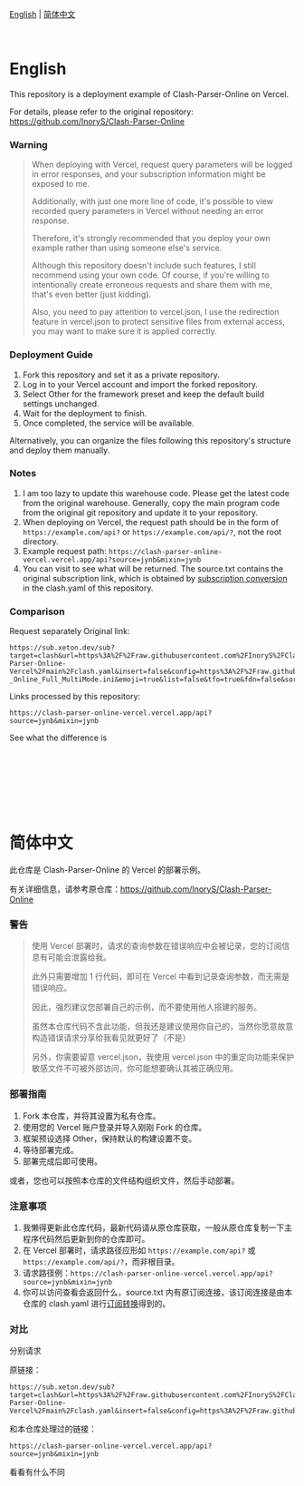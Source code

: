[English](#english) | [简体中文](#%E7%AE%80%E4%BD%93%E4%B8%AD%E6%96%87)

<br>

# English

This repository is a deployment example of Clash-Parser-Online on Vercel.

For details, please refer to the original repository: https://github.com/InoryS/Clash-Parser-Online

### Warning

> When deploying with Vercel, request query parameters will be logged in error responses, and your subscription information might be exposed to me.
> 
> Additionally, with just one more line of code, it's possible to view recorded query parameters in Vercel without needing an error response.
> 
> Therefore, it's strongly recommended that you deploy your own example rather than using someone else's service.
>
> Although this repository doesn't include such features, I still recommend using your own code. Of course, if you're willing to intentionally create erroneous requests and share them with me, that's even better (just kidding).
>
> Also, you need to pay attention to vercel.json, I use the redirection feature in vercel.json to protect sensitive files from external access, you may want to make sure it is applied correctly.

### Deployment Guide

1. Fork this repository and set it as a private repository.
2. Log in to your Vercel account and import the forked repository.
3. Select Other for the framework preset and keep the default build settings unchanged.
4. Wait for the deployment to finish.
5. Once completed, the service will be available.

Alternatively, you can organize the files following this repository's structure and deploy them manually.

### Notes

1. I am too lazy to update this warehouse code. Please get the latest code from the original warehouse. Generally, copy the main program code from the original git repository and update it to your repository.
2. When deploying on Vercel, the request path should be in the form of `https://example.com/api?` or `https://example.com/api/?`, not the root directory.
3. Example request path: `https://clash-parser-online-vercel.vercel.app/api?source=jynb&mixin=jynb`
4. You can visit to see what will be returned. The source.txt contains the original subscription link, which is obtained by [subscription conversion](https://github.com/tindy2013/subconverter) in the clash.yaml of this repository.

### Comparison
Request separately
Original link:
```
https://sub.xeton.dev/sub?target=clash&url=https%3A%2F%2Fraw.githubusercontent.com%2FInoryS%2FClash-Parser-Online-Vercel%2Fmain%2Fclash.yaml&insert=false&config=https%3A%2F%2Fraw.githubusercontent.com%2FACL4SSR%2FACL4SSR%2Fmaster%2FClash%2Fconfig%2FACL4SSR _Online_Full_MultiMode.ini&emoji=true&list=false&tfo=true&fdn=false&sort=true&clash.doh=true&new_name=true&append_type=true&udp=true&interval=43200&tls13=true&scv=false
```
Links processed by this repository:
```
https://clash-parser-online-vercel.vercel.app/api?source=jynb&mixin=jynb
```

See what the difference is

<br>
<br>
<br>
<br>
<br>
<br>


# 简体中文

此仓库是 Clash-Parser-Online 的 Vercel 的部署示例。

有关详细信息，请参考原仓库：https://github.com/InoryS/Clash-Parser-Online

### 警告

> 使用 Vercel 部署时，请求的查询参数在错误响应中会被记录，您的订阅信息有可能会泄露给我。
> 
> 此外只需要增加 1 行代码，即可在 Vercel 中看到记录查询参数，而无需是错误响应。
> 
> 因此，强烈建议您部署自己的示例，而不要使用他人搭建的服务。
>
> 虽然本仓库代码不含此功能，但我还是建议使用你自己的，当然你愿意故意构造错误请求分享给我看见就更好了（不是）
>
> 另外，你需要留意 vercel.json，我使用 vercel.json 中的重定向功能来保护敏感文件不可被外部访问，你可能想要确认其被正确应用。

### 部署指南
1. Fork 本仓库，并将其设置为私有仓库。
2. 使用您的 Vercel 账户登录并导入刚刚 Fork 的仓库。
3. 框架预设选择 Other，保持默认的构建设置不变。
4. 等待部署完成。
5. 部署完成后即可使用。

或者，您也可以按照本仓库的文件结构组织文件，然后手动部署。

### 注意事项

1. 我懒得更新此仓库代码，最新代码请从原仓库获取，一般从原仓库复制一下主程序代码然后更新到你的仓库即可。
2. 在 Vercel 部署时，请求路径应形如 `https://example.com/api?` 或 `https://example.com/api/?`，而非根目录。
3. 请求路径例：`https://clash-parser-online-vercel.vercel.app/api?source=jynb&mixin=jynb` 
4. 你可以访问查看会返回什么，source.txt 内有原订阅连接，该订阅连接是由本仓库的 clash.yaml 进行[订阅转换](https://github.com/tindy2013/subconverter)得到的。


### 对比
分别请求

原链接：
```
https://sub.xeton.dev/sub?target=clash&url=https%3A%2F%2Fraw.githubusercontent.com%2FInoryS%2FClash-Parser-Online-Vercel%2Fmain%2Fclash.yaml&insert=false&config=https%3A%2F%2Fraw.githubusercontent.com%2FACL4SSR%2FACL4SSR%2Fmaster%2FClash%2Fconfig%2FACL4SSR_Online_Full_MultiMode.ini&emoji=true&list=false&tfo=true&fdn=false&sort=true&clash.doh=true&new_name=true&append_type=true&udp=true&interval=43200&tls13=true&scv=false
```
和本仓库处理过的链接：
```
https://clash-parser-online-vercel.vercel.app/api?source=jynb&mixin=jynb
```

看看有什么不同

